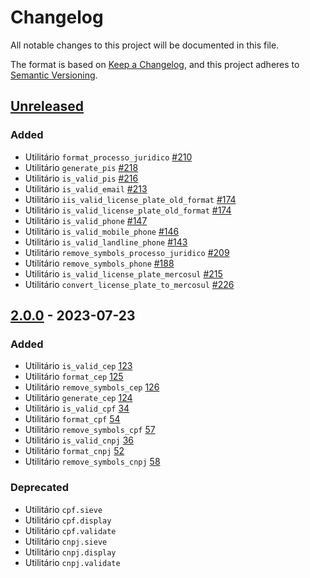 # Changelog

All notable changes to this project will be documented in this file.

The format is based on [Keep a Changelog](https://keepachangelog.com/en/1.0.0/),
and this project adheres to [Semantic Versioning](https://semver.org/spec/v2.0.0.html).

## [Unreleased]

### Added

- Utilitário `format_processo_juridico` [#210](https://github.com/brazilian-utils/brutils-python/pull/210)
- Utilitário `generate_pis` [#218](https://github.com/brazilian-utils/brutils-python/pull/218)
- Utilitário `is_valid_pis` [#216](https://github.com/brazilian-utils/brutils-python/pull/216)
- Utilitário `is_valid_email` [#213](https://github.com/brazilian-utils/brutils-python/pull/213)
- Utilitário `iis_valid_license_plate_old_format` [#174](https://github.com/brazilian-utils/brutils-python/pull/174)
- Utilitário `is_valid_license_plate_old_format` [#174](https://github.com/brazilian-utils/brutils-python/pull/174)
- Utilitário `is_valid_phone` [#147](https://github.com/brazilian-utils/brutils-python/pull/147)
- Utilitário `is_valid_mobile_phone` [#146](https://github.com/brazilian-utils/brutils-python/pull/146)
- Utilitário `is_valid_landline_phone` [#143](https://github.com/brazilian-utils/brutils-python/pull/143)
- Utilitário `remove_symbols_processo_juridico` [#209](https://github.com/brazilian-utils/brutils-python/pull/209)
- Utilitário `remove_symbols_phone` [#188](https://github.com/brazilian-utils/brutils-python/pull/188)
- Utilitário `is_valid_license_plate_mercosul` [#215](https://github.com/brazilian-utils/brutils-python/pull/215)
- Utilitário `convert_license_plate_to_mercosul` [#226](https://github.com/brazilian-utils/brutils-python/pull/226)


## [2.0.0] - 2023-07-23

### Added

- Utilitário `is_valid_cep` [123](https://github.com/brazilian-utils/brutils-python/pull/123)
- Utilitário `format_cep` [125](https://github.com/brazilian-utils/brutils-python/pull/125)
- Utilitário `remove_symbols_cep` [126](https://github.com/brazilian-utils/brutils-python/pull/126)
- Utilitário `generate_cep` [124](https://github.com/brazilian-utils/brutils-python/pull/124)
- Utilitário `is_valid_cpf` [34](https://github.com/brazilian-utils/brutils-python/pull/34)
- Utilitário `format_cpf` [54](https://github.com/brazilian-utils/brutils-python/pull/54)
- Utilitário `remove_symbols_cpf` [57](https://github.com/brazilian-utils/brutils-python/pull/57)
- Utilitário `is_valid_cnpj` [36](https://github.com/brazilian-utils/brutils-python/pull/36)
- Utilitário `format_cnpj` [52](https://github.com/brazilian-utils/brutils-python/pull/52)
- Utilitário `remove_symbols_cnpj` [58](https://github.com/brazilian-utils/brutils-python/pull/58)

### Deprecated

- Utilitário `cpf.sieve`
- Utilitário `cpf.display`
- Utilitário `cpf.validate`
- Utilitário `cnpj.sieve`
- Utilitário `cnpj.display`
- Utilitário `cnpj.validate`

[Unreleased]: https://github.com/brazilian-utils/brutils-python/compare/v2.0.0...HEAD
[2.0.0]: https://github.com/brazilian-utils/brutils-python/releases/tag/v2.0.0
